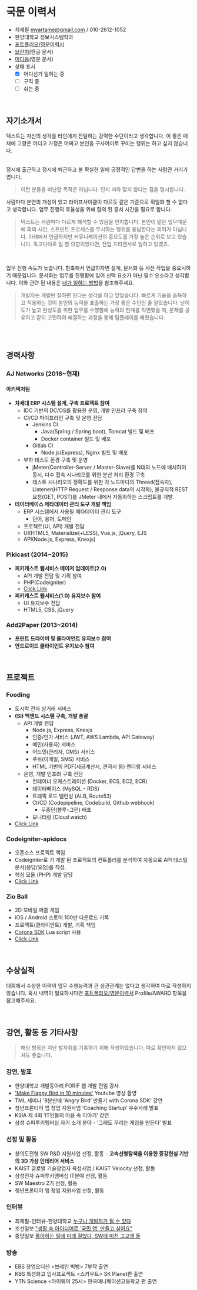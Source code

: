 # 국문 이력서

- 최제필 myartame@gmail.com / 010-2612-1052
- 한양대학교 정보시스템학과
- [포트폴리오/영문이력서](https://owen1025.github.io)
- [브런치]()(한글 문서)
- [미디움]()(영문 문서)
- 상태 표시
  - [x] 어디선가 일하는 중
  - [ ] 구직 중
  - [ ] 쉬는 중

</br>

## 자기소개서
텍스트는 자신의 생각을 타인에게 전달하는 강력한 수단이라고 생각합니다. 이 좋은 매체에 고향은 어디고 가정은 어쩌고 본인을 구사어미로 꾸미는 행위는 하고 싶지 않습니다.

</br>정시에 출근하고 정시에 퇴근하고 불 확실한 일에  긍정적인 답변을 하는 사람관 거리가 멉니다.
> 이런 분들을 비난할 목적은 아닙니다. 단지 저와 맞지 않다는 점을 명시합니다.

사람마다 본연의 개성이 있고 라이프사이클이 다르듯 같은 기준으로 획일화 할 수 없다고 생각합니다. 업무 진행의 효율성을 위해 합의 된 뭉치 시간을 필요로 합니다. 
> 텍스트는 사람마다 다르게 해석할 수 있음을 인지합니다. 본인이 맡은 업무때문에 회의 시간, 스프린트 프로세스를 무시하는 행위를 용납한다는 의미가 아닙니다. 아래에서 언급하지만 커뮤니케이션의 중요도를 가장 높은 순위로 보고 있습니다. 독고다이로 일 할 의향이었다면, 전업 프리랜서로 일하고 있겠죠.

</br>

업무 진행 속도가 늦습니다. 함축해서 언급하자면 설계, 문서화 등 사전 작업을 중요시하기 때문입니다. 문서화는 업무를 진행함에 있어 선택 요소가 아닌 필수 요소라고 생각합니다. 이와 관련 된 내용은 [내가 일하는 방법]()을 참조해주세요. 
> 개발자는 개발만 잘하면 된다는 생각을 하고 있었습니다. 빠르게 기술을 습득하고 적용하는 것이 본인의 능력을 표출하는 가장 좋은 수단인 줄 알았습니다. 난이도가 높고 완성도를 위한 업무를 수행함에 능력의 한계를 직면했을 때, 문제를 공유하고 같이 고민하여 해결하는 과정을 통해 팀플레이를 배웠습니다.

</br>

</br>

## 경력사항
### AJ Networks (2016~현재)
#### 아키텍처팀 
- **차세대 ERP 시스템 설계, 구축 프로젝트 참여**
  - IDC 기반의 DC/OS를 활용한 운영, 개발 인프라 구축 참여
  - CI/CD 파이프라인 구축 및 운영 전담
    - Jenkins CI
      - Java(Spring / Spring boot), Tomcat 빌드 및 배포
      - Docker container 빌드 및 배포
    - Gitlab CI
      - Node.js(Express), Nginx 빌드 및 배포
  - 부하 테스트 환경 구축 및 운영
    - jMeter(Controller-Server / Master-Slave)를 N대의 노드에 배치하여 동시, 다수 접속 시나리오를 위한 분산 처리 환경 구축
    - 테스트 시나리오의 정확도를 위한 각 노드마다의 Thread(접속자), Listener(HTTP Request / Response data의 시각화), 불규칙적 REST 요청(GET, POST)를 JMeter 내에서 자동화하는 스크립트를 개발.
- **데이터베이스 메타데이터 관리 도구 개발 책임**
  - ERP 시스템에서 사용될 메타데이터 관리 도구
    - 단어, 용어, 도메인 
  - 프로젝트(UI, API) 개발 전담
  - UI(HTML5, Materialize(+LESS), Vue.js, jQuery, EJS
  - API(Node.js, Express, Knexjs)

### Pikicast (2014~2015)
- **피키캐스트 웹서비스 메이저 업데이트(2.0)**
  - API 개발 전담 및 기획 참여
  - PHP(Codeigniter)
  - [Click Link](https://www.pikicast.com/)
- **피키캐스트 웹서비스(1.0) 유지보수 참여**
  - UI 유지보수 전담
  - HTML5, CSS, jQuery

### Add2Paper (2013~2014)
- **프린트 드라이버 및 클라이언트 유지보수 참여**
- **안드로이드 클라이언트 유지보수 참여**

</br>

## 프로젝트
### Fooding
- 도시락 전자 상거래 서비스
- **(SI) 백엔드 시스템 구축, 개발 총괄**
  - API 개발 전담
    - Node.js, Express, Knexjs
    - 인증/인가 서비스 (JWT, AWS Lambda, API Gateway)
    - 메인(사용자) 서비스
    - 어드민(관리자, CMS) 서비스
    - 푸쉬(이메일, SMS) 서비스
    - HTML 기반의 PDF(세금계산서, 견적서 등) 렌더링 서비스
  - 운영, 개발 인프라 구축 전담
    - 컨테이너 오케스트레이션 (Docker, ECS, EC2, ECR)
    - 데이터베이스 (MySQL - RDS)
    - 트래픽 로드 밸런싱 (ALB, Route53)
    - CI/CD (Codepipeline, Codebuild, Github webhook)
      - 무중단(블루-그린) 배포
    - 모니터링 (Cloud watch)
- [Click Link](http://fooding.io)

### Codeigniter-apidocs
- 오픈소스 프로젝트 책임
- Codeigniter로 기 개발 된 프로젝트의 컨트롤러를 분석하여 자동으로 API 테스팅 문서(응답/요청)를 작성. 
- 핵심 모듈 (PHP) 개발 담당
- [Click Link](https://github.com/owen1025/codeigniter-apidocs)

### Zio Ball
- 2D 모바일 퍼즐 게임
- iOS / Android 스토어 100만 다운로드 기록
- 프로젝트(클라이언트) 개발, 기획 책임
- [Corona SDK](https://coronalabs.com/product/) Lua script 사용
- [Click Link](https://www.youtube.com/watch?v=0Lzv6W_c-lY)

</br>

## 수상실적
대회에서 수상한 이력이 업무 수행능력과 큰 상관관계는 없다고 생각하여 따로 작성하지 않습니다. 혹시 내역이 필요하시다면 [포트폴리오/영문이력서](https://owen1025.github.io) Profile/AWARD 항목을 참고해주세요.

</br>

## 강연, 활동 등 기타사항
> 해당 항목은 지난 발자취를 기록하기 위해 작성하였습니다. 따로 확인하지 않으셔도 좋습니다.

### 강연, 발표
- 한양대학교 개발동아리 FORIF 웹 개발 전임 강사
- ['Make Flappy Bird in 10 minutes'](https://www.youtube.com/watch?v=S1CeVZ_i0y0) Youtube 영상 촬영
- TML 세미나 '8분만에 ‘Angry Bird’ 만들기 with Corona SDK' 강연
- 청년프론티어 앱 창업 지원사업 ‘Coaching Startup’ 우수사례 발표
- KSIA 제 4회 ‘IT인들의 마음 속 이야기’ 강연
- 삼성 슈퍼루키멤버십 자기 소개 분야 - ‘그래도 우리는 게임을 만든다’ 발표

### 선정 및 활동
- 창의도전형 SW R&D 지원사업 선정, 활동 - **고속선형탐색을 이용한 증강현실 기반의 3D 가상 인테리어 서비스**
- KAIST 글로벌 기술창업자 육성사업 / KAIST Velocity 선정, 활동
- 삼성전자 슈퍼루키멤버십 IT분야 선정, 활동
- SW Maestro 2기 선정, 활동
- 청년프론티어 앱 창업 지원사업 선정, 활동

### 인터뷰
- 최제필-인터뷰-한양대학교 [누구나 개발자가 될 수 있다](http://www.hanyang.ac.kr/web/www/interview?p_p_id=newsView_WAR_newsportlet&p_p_lifecycle=0&p_p_state=normal&p_p_mode=view&p_p_col_id=column-1&p_p_col_count=1&_newsView_WAR_newsportlet_sCategoryId=0&_newsView_WAR_newsportlet_sTag=%EC%B5%9C%EC%A0%9C%ED%95%84&_newsView_WAR_newsportlet_sCurPage=1&_newsView_WAR_newsportlet_sIsMyMessage=0&_newsView_WAR_newsportlet_action=view_message&_newsView_WAR_newsportlet_sRefLinkId=0&_newsView_WAR_newsportlet_messageId=17589&_newsView_WAR_newsportlet_sOwnerId=0)
- 조선일보 ["생활 속 아이디어로 '국민 앱' 만들고 싶어요"](http://news.chosun.com/site/data/html_dir/2012/10/10/2012101001508.html?rsMobile=false)
- 중앙일보 [좋아하는 일에 미래 걸었다, SW에 미친 고교생 둘](http://news.joins.com/article/9944561)

### 방송
- EBS 창업오디션 <브레인 빅뱅> 7부작 출연
- KBS 특성화고 입사프로젝트 <스카우트> SK Planet편 출연
- YTN Science <마이웨이 25시> 한국애니메이션고등학교 편 출연